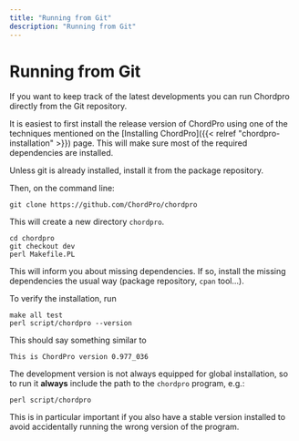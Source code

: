 ```yaml
---
title: "Running from Git"
description: "Running from Git"
---
```


# Running from Git

If you want to keep track of the latest developments you can run
Chordpro directly from the Git repository.

It is easiest to first install the release version of ChordPro using
one of the techniques mentioned on the
[Installing ChordPro]({{< relref "chordpro-installation" >}}) page. This will make sure most of the
required dependencies are installed.

Unless git is already installed, install it from the package repository.

Then, on the command line:

    git clone https://github.com/ChordPro/chordpro

This will create a new directory `chordpro`.

    cd chordpro
    git checkout dev
	perl Makefile.PL
	
This will inform you about missing dependencies. If so, install the
missing dependencies the usual way (package repository, `cpan` tool...).
	
To verify the installation, run

	make all test
    perl script/chordpro --version

This should say something similar to

    This is ChordPro version 0.977_036

The development version is not always equipped for global
installation, so to run it **always** include the path to the
`chordpro` program, e.g.:

	perl script/chordpro 

This is in particular important if you also have a stable version
installed to avoid accidentally running the wrong version of the program.
